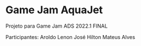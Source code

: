 # Game Jam AquaJet

Projeto para Game Jam ADS 2022.1 FINAL

Participantes:
Aroldo Lenon 
José Hilton 
Mateus Alves 
